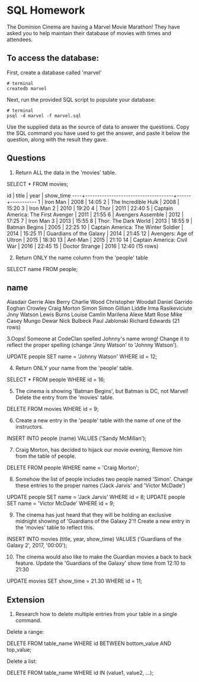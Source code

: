 # SQL Homework

The Dominion Cinema are having a Marvel Movie Marathon! They have asked you to help maintain their database of movies with times and attendees.

## To access the database:

First, create a database called 'marvel'
```
# terminal
createdb marvel
```

Next, run the provided SQL script to populate your database:
```
# terminal
psql -d marvel -f marvel.sql
```

Use the supplied data as the source of data to answer the questions.  Copy the SQL command you have used to get the answer, and paste it below the question, along with the result they gave.

## Questions

1. Return ALL the data in the 'movies' table.

SELECT * FROM movies;

id |                title                | year | show_time
----+-------------------------------------+------+-----------
 1 | Iron Man                            | 2008 | 14:05
 2 | The Incredible Hulk                 | 2008 | 15:20
 3 | Iron Man 2                          | 2010 | 19:20
 4 | Thor                                | 2011 | 22:40
 5 | Captain America: The First Avenger  | 2011 | 21:55
 6 | Avengers Assemble                   | 2012 | 17:25
 7 | Iron Man 3                          | 2013 | 15:55
 8 | Thor: The Dark World                | 2013 | 18:55
 9 | Batman Begins                       | 2005 | 22:25
10 | Captain America: The Winter Soldier | 2014 | 15:25
11 | Guardians of the Galaxy             | 2014 | 21:45
12 | Avengers: Age of Ultron             | 2015 | 18:30
13 | Ant-Man                             | 2015 | 21:10
14 | Captain America: Civil War          | 2016 | 22:45
15 | Doctor Strange                      | 2016 | 12:40
(15 rows)



2. Return ONLY the name column from the 'people' table

SELECT name FROM people;

name         
---------------------
Alasdair Gerrie
Alex Berry
Charlie Wood
Christopher Woodall
Daniel Garrido
Eoghan Crowley
Craig Morton
Simon
Simon
Gillian Liddle
Irma Rasikeviciute
Jnny Watson
Lewis Burns
Louise Camlin
Marilena Alexe
Matt Rose
Mike Casey
Mungo Dewar
Nick Bulbeck
Paul Jablonski
Richard Edwards
(21 rows)

3.Oops! Someone at CodeClan spelled Johnny's name wrong! Change it to reflect the proper spelling (change 'Jnny Watson' to 'Johnny Watson').

UPDATE people SET name = 'Johnny Watson' WHERE id = 12;


4. Return ONLY your name from the 'people' table.

SELECT * FROM people WHERE id = 16;

<!-- SHOULDA BEEN SELECT name FROM people WHERE id = 16; -->

5. The cinema is showing 'Batman Begins', but Batman is DC, not Marvel! Delete the entry from the 'movies' table.

DELETE FROM movies WHERE id = 9;


6. Create a new entry in the 'people' table with the name of one of the instructors.

INSERT INTO people (name) VALUES ('Sandy McMillan');


7. Craig Morton, has decided to hijack our movie evening, Remove him from the table of people.

DELETE FROM people WHERE name = 'Craig Morton';

8. Somehow the list of people includes two people named 'Simon'. Change these entries to the proper names ('Jack Jarvis' and 'Victor McDade')

UPDATE people SET name = 'Jack Jarvis' WHERE id = 8;
UPDATE people SET name = 'Victor McDade' WHERE id = 9;


9. The cinema has just heard that they will be holding an exclusive midnight showing of 'Guardians of the Galaxy 2'!! Create a new entry in the 'movies' table to reflect this.


INSERT INTO movies (title, year, show_time) VALUES ('Guardians of the Galaxy 2', 2017, '00:00');


10. The cinema would also like to make the Guardian movies a back to back feature. Update the 'Guardians of the Galaxy' show time from 12:10 to 21:30

UPDATE movies SET show_time = 21.30 WHERE id = 11;


## Extension

1. Research how to delete multiple entries from your table in a single command.

Delete a range:

DELETE FROM table_name
WHERE id BETWEEN bottom_value AND top_value;


Delete a list:

DELETE FROM table_name WHERE id IN (value1, value2, ...);
